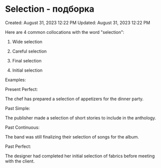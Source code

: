 # Selection - подборка

Created: August 31, 2023 12:22 PM
Updated: August 31, 2023 12:22 PM

Here are 4 common collocations with the word "selection":

1. Wide selection

2. Careful selection

3. Final selection

4. Initial selection

Examples:

Present Perfect:

The chef has prepared a selection of appetizers for the dinner party.

Past Simple:

The publisher made a selection of short stories to include in the anthology.

Past Continuous:

The band was still finalizing their selection of songs for the album.

Past Perfect:

The designer had completed her initial selection of fabrics before meeting with the client.
